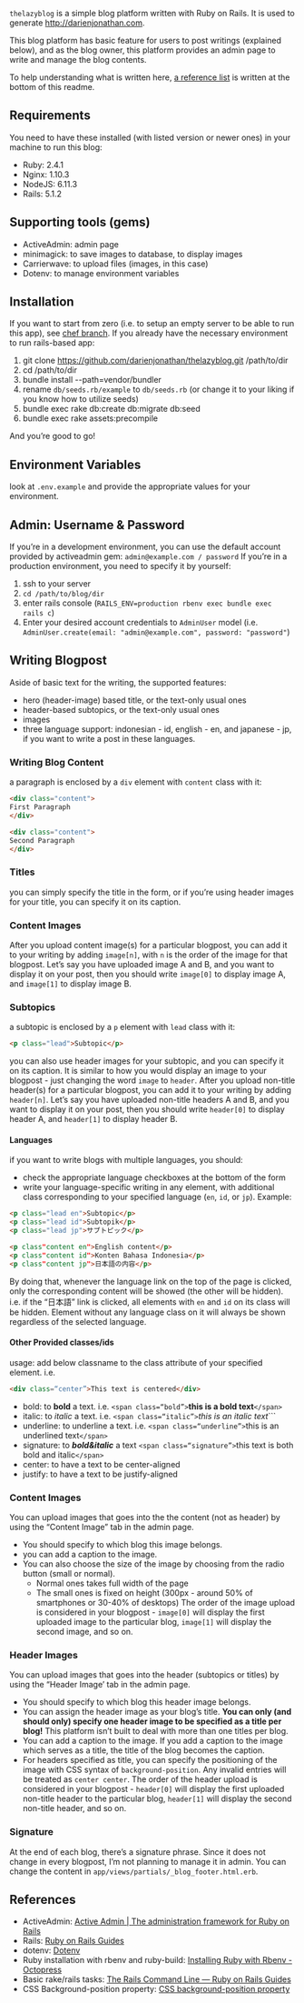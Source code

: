 `thelazyblog` is a simple blog platform written with Ruby on Rails. It is used to generate http://darienjonathan.com.

This blog platform has basic feature for users to post writings (explained below), and as the blog owner, this platform provides an admin page to write and manage the blog contents.

To help understanding what is written here, [a reference list](#references) is written at the bottom of this readme.

## Requirements
You need to have these installed (with listed version or newer ones) in your machine to run this blog:
* Ruby: 2.4.1
* Nginx: 1.10.3
* NodeJS: 6.11.3
* Rails: 5.1.2


## Supporting tools (gems)
* ActiveAdmin: admin page
* minimagick: to save images to database, to display images
* Carrierwave: to upload files (images, in this case)
* Dotenv: to manage environment variables

## Installation
If you want to start from zero (i.e. to setup an empty server to be able to run this app), see [chef branch](https://github.com/darienjonathan/thelazyblog-chef). If you already have the necessary environment to run rails-based app:
1. git clone https://github.com/darienjonathan/thelazyblog.git /path/to/dir
2. cd /path/to/dir
3. bundle install --path=vendor/bundler
4. rename `db/seeds.rb/example` to `db/seeds.rb` (or change it to your liking if you know how to utilize seeds)
5. bundle exec rake db:create db:migrate db:seed
6. bundle exec rake assets:precompile

And you’re good to go!

## Environment Variables
look at `.env.example` and provide the appropriate values for your environment.

## Admin: Username & Password
If you’re in a development environment, you can use the default account provided by activeadmin gem:
`admin@example.com / password`
If you’re in a production environment, you need to specify it by yourself:
1. ssh to your server
2. `cd /path/to/blog/dir`
3. enter rails console (`RAILS_ENV=production rbenv exec bundle exec rails c`)
4. Enter your desired account credentials to `AdminUser` model (i.e. `AdminUser.create(email: "admin@example.com", password: "password"`)

## Writing Blogpost
Aside of basic text for the writing, the supported features:
* hero (header-image) based title, or the text-only usual ones
* header-based subtopics, or the text-only usual ones
* images
* three language support: indonesian - id, english - en, and japanese - jp, if you want to write a post in these languages.

### Writing Blog Content
a paragraph is enclosed by a `div` element with `content` class with it:
```html
<div class="content">
First Paragraph
</div>

<div class="content">
Second Paragraph
</div>
```

### Titles
you can simply specify the title in the form, or if you’re using header images for your title, you can specify it on its caption.

### Content Images
After you upload content image(s) for a particular blogpost, you can add it to your writing by adding `image[n]`, with `n` is the order of the image for that blogpost.
Let’s say you have uploaded image A and B, and you want to display it on your post, then you should write `image[0]` to display image A, and `image[1]` to display image B.

### Subtopics
a subtopic is enclosed by a `p` element with `lead` class with it:
```html
<p class="lead">Subtopic</p>
```
you can also use header images for your subtopic, and you can specify it on its caption. It is similar to how you would display an image to your blogpost - just changing the word `image` to `header`.
After you upload non-title header(s) for a particular blogpost, you can add it to your writing by adding `header[n]`.
Let’s say you have uploaded non-title headers A and B, and you want to display it on your post, then you should write `header[0]` to display header A, and `header[1]` to display header B.

#### Languages
if you want to write blogs with multiple languages, you should:
* check the appropriate language checkboxes at the bottom of the form
* write your language-specific writing in any element, with additional class corresponding to your specified language (`en`, `id`, or `jp`).
Example:
```html
<p class="lead en">Subtopic</p>
<p class="lead id">Subtopik</p>
<p class="lead jp">サブトピック</p>

<p class"content en">English content</p>
<p class"content id">Konten Bahasa Indonesia</p>
<p class"content jp">日本語の内容</p>
```
By doing that, whenever the language link on the top of the page is clicked, only the corresponding content will be showed (the other will be hidden). i.e. if the “日本語” link is clicked, all elements with `en` and `id` on its class will be hidden.
Element without any language class on it will always be shown regardless of the selected language.

#### Other Provided classes/ids
usage: add below classname to the class attribute of your specified element.
i.e. 
```html
<div class=“center”>This text is centered</div>
```

* bold: to **bold** a text. i.e. `<span class=“bold”>`**this is a bold text**`</span>`
* italic: to *italic* a text. i.e. `<span class=“italic”>`*this is an italic text*`</span>``
* underline: to underline a text. i.e. `<span class=“underline”>`this is an underlined text`</span>`
* signature: to __*bold&italic*__ a text `<span class=“signature”>`this text is both bold and italic`</span>`
* center: to have a text to be center-aligned
* justify: to have a text to be justify-aligned

### Content Images
You can upload images that goes into the the content (not as header) by using the “Content Image” tab in the admin page.
* You should specify to which blog this image belongs.
* you can add a caption to the image.
* You can also choose the size of the image by choosing from the radio button (small or normal).
    * Normal ones takes full width of the page
    * The small ones is fixed on height (300px - around 50% of smartphones or 30-40% of desktops)
The order of the image upload is considered in your blogpost - `image[0]` will display the first uploaded image to the particular blog, `image[1]` will display the second image, and so on.

### Header Images
You can upload images that goes into the header (subtopics or titles) by using the “Header Image’ tab in the admin page.
* You should specify to which blog this header image belongs.
* You can assign the header image as your blog’s title. **You can only (and should only) specify one header image to be specified as a title per blog!** This platform isn’t built to deal with more than one titles per blog.
* You can add a caption to the image. If you add a caption to the image which serves as a title, the title of the blog becomes the caption.
* For headers specified as title, you can specify the positioning of the image with CSS syntax of `background-position`. Any invalid entries will be treated as `center center`.
The order of the header upload is considered in your blogpost - `header[0]` will display the first uploaded non-title header to the particular blog, `header[1]` will display the second non-title header, and so on.

### Signature
At the end of each blog, there’s a signature phrase. Since it does not change in every blogpost, I’m not planning to manage it in admin. You can change the content in `app/views/partials/_blog_footer.html.erb`.

## References
* ActiveAdmin: [Active Admin | The administration framework for Ruby on Rails](https://www.activeadmin.info/)
* Rails: [Ruby on Rails Guides](http://guides.rubyonrails.org/)
* dotenv: [Dotenv](https://github.com/bkeepers/dotenv)
* Ruby installation with rbenv and ruby-build: [Installing Ruby with Rbenv - Octopress](http://octopress.org/docs/setup/rbenv/)
* Basic rake/rails tasks: [The Rails Command Line — Ruby on Rails Guides](http://guides.rubyonrails.org/command_line.html)
* CSS Background-position property: [CSS background-position property](https://www.w3schools.com/cssref/pr_background-position.asp)